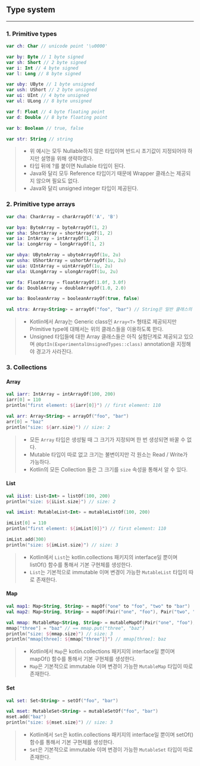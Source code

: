 ## Type system

---

### 1. Primitive types

```kotlin
var ch: Char // unicode point '\u0000'

var by: Byte // 1 byte signed
var sh: Short // 2 byte signed
var i: Int // 4 byte signed
var l: Long // 8 byte signed

var uby: UByte // 1 byte unsigned
var ush: UShort // 2 byte unsigned
var ui: UInt // 4 byte unsigned
var ul: ULong // 8 byte unsigned

var f: Float // 4 byte floating point
var d: Double // 8 byte floating point

var b: Boolean // true, false

var str: String // string
```

> * 위 예시는 모두 Nullable하지 않은 타입이며 반드시 초기값이 지정되어야 하지만 설명을 위해 생략하였다. 
> * 타입 뒤에 ?를 붙이면 Nullable 타입이 된다.
> * Java와 달리 모두 Reference 타입이기 때문에 Wrapper 클래스는 제공되지 않으며 필요도 없다.
> * Java와 달리 unsigned integer 타입이 제공된다.

### 2. Primitive type arrays

```kotlin
var cha: CharArray = charArrayOf('A', 'B')

var bya: ByteArray = byteArrayOf(1, 2)
var sha: ShortArray = shortArrayOf(1, 2)
var ia: IntArray = intArrayOf(1, 2)
var la: LongArray = longArrayOf(1, 2)

var ubya: UByteArray = ubyteArrayOf(1u, 2u)
var usha: UShortArray = ushortArrayOf(1u, 2u)
var uia: UIntArray = uintArrayOf(1u, 2u)
var ula: ULongArray = ulongArrayOf(1u, 2u)

var fa: FloatArray = floatArrayOf(1.0f, 3.0f)
var da: DoubleArray = doubleArrayOf(1.0, 2.0)

var ba: BooleanArray = booleanArrayOf(true, false)

val stra: Array<String> = arrayOf("foo", "bar") // String은 일반 클래스의 array를 이용한다.
```

> * Kotlin에서 Array는 Generic class인 `Array<T>` 형태로 제공되지만 Primitive type에 대해서는 위의 클래스들을 이용하도록 한다.
> * Unsigned 타입들에 대한 Array 클래스들은 아직 실험단계로 제공되고 있으며 `@OptIn(ExperimentalUnsignedTypes::class)` annotation을 지정해야 경고가 사라진다.

### 3. Collections

#### Array

```kotlin
val iarr: IntArray = intArrayOf(100, 200)
iarr[0] = 110
println("first element: ${iarr[0]}") // first element: 110

val arr: Array<String> = arrayOf("foo", "bar")
arr[0] = "baz"
println("size: ${arr.size}") // size: 2
```

> * 모든 `Array` 타입은 생성될 때 그 크기가 지정되며 한 번 생성되면 바꿀 수 없다.
> * Mutable 타입이 따로 없고 크기는 불변이지만 각 원소는 Read / Write가 가능하다.
> * Kotlin의 모든 Collection 들은 그 크기를 `size` 속성을 통해서 알 수 있다.

#### List

```kotlin
val iList: List<Int> = listOf(100, 200)
println("size: ${iList.size}") // size: 2

val imList: MutableList<Int> = mutableListOf(100, 200)

imList[0] = 110
println("first element: ${imList[0]}") // first element: 110

imList.add(300)
println("size: ${imList.size}") // size: 3
```

> * Kotlin에서 `List`는 kotlin.collections 패키지의 interface일 뿐이며 listOf() 함수를 통해서 기본 구현체를 생성한다.
> * `List`는 기본적으로 immutable 이며 변경이 가능한 `MutableList` 타입이 따로 존재한다.

#### Map

```kotlin
val map1: Map<String, String> = mapOf("one" to "foo", "two" to "bar")
val map2: Map<String, String> = mapOf(Pair("one", "foo"), Pair("two", "bar"))

val mmap: MutableMap<String, String> = mutableMapOf(Pair("one", "foo"), Pair("two", "bar"))
mmap["three"] = "baz" // == mmap.put("three", "baz")
println("size: ${mmap.size}") // size: 3
println("mmap[three]: ${mmap["three"]}") // mmap[three]: baz
```

> * Kotlin에서 `Map`은 kotlin.collections 패키지의 interface일 뿐이며 mapOf() 함수를 통해서 기본 구현체를 생성한다.
> * `Map`은 기본적으로 immutable 이며 변경이 가능한 `MutableMap` 타입이 따로 존재한다.

#### Set

```kotlin
val set: Set<String> = setOf("foo", "bar")

val mset: MutableSet<String> = mutableSetOf("foo", "bar")
mset.add("baz")
println("size: ${mset.size}") // size: 3
```

> * Kotlin에서 `Set`은 kotlin.collections 패키지의 interface일 뿐이며 setOf() 함수를 통해서 기본 구현체를 생성한다.
> * `Set`은 기본적으로 immutable 이며 변경이 가능한 `MutableSet` 타입이 따로 존재한다.
